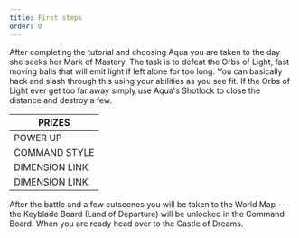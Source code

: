 ```yaml
---
title: First steps
order: 0
---
```



After completing the tutorial and choosing Aqua you are taken to the day she
seeks her Mark of Mastery. The task is to defeat the Orbs of Light, fast moving
balls that will emit light if left alone for too long. You can basically hack
and slash through this using your abilities as you see fit. If the Orbs of Light
ever get too far away simply use Aqua's Shotlock to close the distance and
destroy a few.


|                     PRIZES                    |
|-----------------------------------------------|
| POWER UP       | Maximum HP+                  |
| COMMAND STYLE  | Spellweaver                  |
| DIMENSION LINK | Ventus                       |
| DIMENSION LINK | Terra                        |


After the battle and a few cutscenes you will be taken to the World Map -- the
Keyblade Board (Land of Departure) will be unlocked in the Command Board. When
you are ready head over to the Castle of Dreams.


